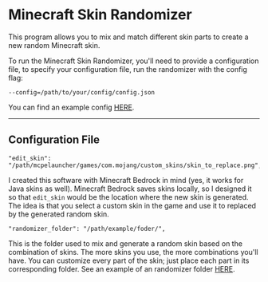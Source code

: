 # Minecraft Skin Randomizer

This program allows you to mix and match different skin parts to create a new random Minecraft skin.

To run the Minecraft Skin Randomizer, you'll need to provide a configuration file, to specify your configuration file, run the randomizer with the config flag:

```--config=/path/to/your/config/config.json```

 You can find an example config [HERE](https://github.com/nellfs/minecraft-skin-randomizer/blob/main/example/config.json).

---

## Configuration File


```
"edit_skin": "/path/mcpelauncher/games/com.mojang/custom_skins/skin_to_replace.png",
```
I created this software with Minecraft Bedrock in mind (yes, it works for Java skins as well). 
Minecraft Bedrock saves skins locally, so I designed it so that `edit_skin` would be the location where the new skin is generated.
The idea is that you select a custom skin in the game and use it to replaced by the generated random skin.

```
"randomizer_folder": "/path/example/foder/",
```

This is the folder used to mix and generate a random skin based on the combination of skins. The more skins you use, the more combinations you'll have. 
You can customize every part of the skin; just place each part in its corresponding folder. 
See an example of an randomizer folder [HERE](https://github.com/nellfs/minecraft-skin-randomizer/tree/main/example/skins).

